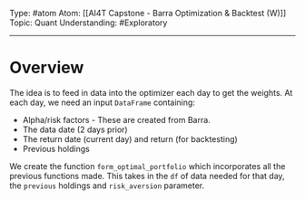 Type: #atom
Atom: [[AI4T Capstone - Barra Optimization & Backtest (W)]]
Topic: Quant 
Understanding: #Exploratory 

----
# Overview

The idea is to feed in data into the optimizer each day to get the weights. At each day, we need an input `DataFrame` containing:

* Alpha/risk factors - These are created from Barra.
* The data date (2 days prior)
* The return date (current day) and return (for backtesting)
* Previous holdings

We create the function `form_optimal_portfolio` which incorporates all the previous functions made. This takes in the `df` of data needed for that day, the `previous` holdings and `risk_aversion` parameter.
